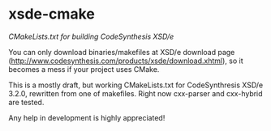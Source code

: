 xsde-cmake
==========

*CMakeLists.txt for building CodeSynthesis XSD/e*


You can only download binaries/makefiles at XSD/e download page (http://www.codesynthesis.com/products/xsde/download.xhtml), so it becomes a mess if your project uses CMake. 

This is a mostly draft, but working CMakeLists.txt for CodeSynthresis XSD/e 3.2.0, rewritten from one of makefiles. Right now cxx-parser and cxx-hybrid are tested. 

Any help in development is highly appreciated!

